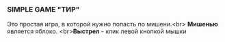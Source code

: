 ### SIMPLE GAME "ТИР"
Это простая игра, в которой нужно попасть по мишени.<br\>
**Мишенью** является яблоко. <br\>**Выстрел** - клик левой кнопкой мышки 

